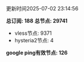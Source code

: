 更新时间2025-07-02 23:14:56

**总订阅: 188**
**总节点: 29741**
- vless节点: 9371
- hysteria2节点: 4

**google ping有效节点: 126**
